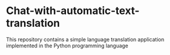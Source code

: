 # Chat-with-automatic-text-translation
This repository contains a simple language translation application implemented in the Python programming language
